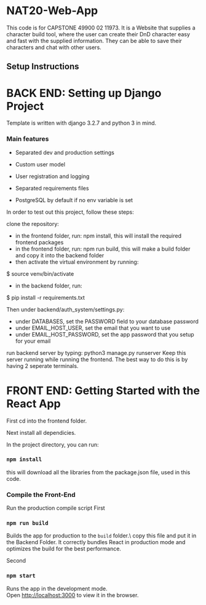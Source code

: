 # NAT20-Web-App

This code is for CAPSTONE 49900 02 11973. It is a Website that supplies a character build tool, where the user can create their DnD character easy and fast with the supplied information. They can be able to save their characters and chat with other users.

## Setup Instructions

# BACK END: Setting up Django Project
Template is written with django 3.2.7 and python 3 in mind.

### Main features

* Separated dev and production settings

* Custom user model

* User registration and logging

* Separated requirements files

* PostgreSQL by default if no env variable is set

In order to test out this project, follow these steps:

clone the repository:

- in the frontend folder, run: npm install, this will install the required frontend packages
- in the frontend folder, run: npm run build, this will make a build folder and copy it into the backend folder
- then activate the virtual environment by running: 

$ source venv/bin/activate

- in the backend folder, run: 

$ pip install -r requirements.txt


Then under backend/auth_system/settings.py:

-   under DATABASES, set the PASSWORD field to your database password
-   under EMAIL_HOST_USER, set the email that you want to use
-   under EMAIL_HOST_PASSWORD, set the app password that you setup for your email

run backend server by typing: python3 manage.py runserver
Keep this server running while running the frontend. The best way to do this is by having 2 seperate terminals. 

# FRONT END: Getting Started with the React App

First cd into the frontend folder.

Next install all dependicies.

In the project directory, you can run:

### `npm install`
this will download all the libraries from the package.json file, used in this code.

### Compile the Front-End
Run the production compile script
First
### `npm run build`
Builds the app for production to the `build` folder.\ copy this file and put it in the Backend Folder.
It correctly bundles React in production mode and optimizes the build for the best performance.

Second
### `npm start`

Runs the app in the development mode.\
Open [http://localhost:3000](http://localhost:3000) to view it in the browser.

